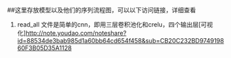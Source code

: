 ##这里存放模型以及他们的序列流程图，可以以下访问链接，详细查看


1. read_all 文件是简单的cnn，即用三层卷积池化和crelu，四个输出层[可视化]http://note.youdao.com/noteshare?id=88534de3bab985d1a60bb64cd654f458&sub=CB20C232BD974919860F3B05D35A1128
